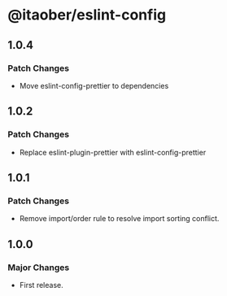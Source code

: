 # @itaober/eslint-config

## 1.0.4

### Patch Changes

- Move eslint-config-prettier to dependencies

## 1.0.2

### Patch Changes

- Replace eslint-plugin-prettier with eslint-config-prettier

## 1.0.1

### Patch Changes

- Remove import/order rule to resolve import sorting conflict.

## 1.0.0

### Major Changes

- First release.
